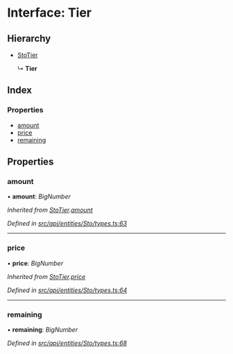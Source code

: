 # Interface: Tier

## Hierarchy

* [StoTier](stotier.md)

  ↳ **Tier**

## Index

### Properties

* [amount](tier.md#amount)
* [price](tier.md#price)
* [remaining](tier.md#remaining)

## Properties

###  amount

• **amount**: *BigNumber*

*Inherited from [StoTier](stotier.md).[amount](stotier.md#amount)*

*Defined in [src/api/entities/Sto/types.ts:63](https://github.com/PolymathNetwork/polymesh-sdk/blob/959efb76/src/api/entities/Sto/types.ts#L63)*

___

###  price

• **price**: *BigNumber*

*Inherited from [StoTier](stotier.md).[price](stotier.md#price)*

*Defined in [src/api/entities/Sto/types.ts:64](https://github.com/PolymathNetwork/polymesh-sdk/blob/959efb76/src/api/entities/Sto/types.ts#L64)*

___

###  remaining

• **remaining**: *BigNumber*

*Defined in [src/api/entities/Sto/types.ts:68](https://github.com/PolymathNetwork/polymesh-sdk/blob/959efb76/src/api/entities/Sto/types.ts#L68)*
